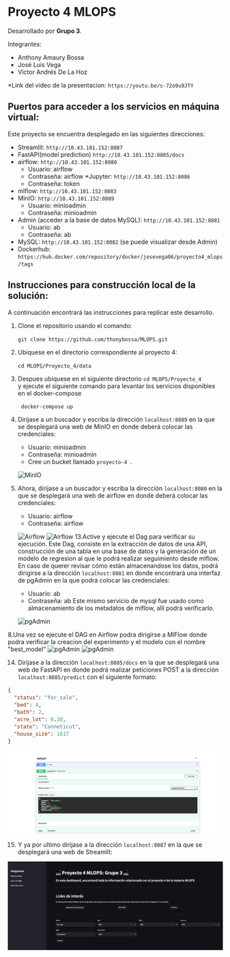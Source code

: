# Proyecto 4 MLOPS

Desarrollado por **Grupo 3**.

Integrantes:
* Anthony Amaury Bossa
* José Luis Vega
* Víctor Andrés De La Hoz

*Link del video de la presentacion: `https://youtu.be/s-72o9u9JTY`

## Puertos para acceder a los servicios en máquina virtual:
Este proyecto se encuentra desplegado en las siguientes direcciones:
* Streamlit: `http://10.43.101.152:8087`
* FastAPI(model prediction) `http://10.43.101.152:8085/docs`
* airflow: `http://10.43.101.152:8080`
    * Usuario: airflow
    * Contraseña: airflow
*Jupyter: `http://10.43.101.152:8086`
    * Contraseña: token
* mlflow: `http://10.43.101.152:8083`
* MinIO: `http://10.43.101.152:8089`
    * Usuario: minioadmin
    * Contraseña: minioadmin
* Admin (acceder a la base de datos MySQL): `http://10.43.101.152:8081`
    * Usuario: ab
    * Contraseña: ab
* MySQL: `http://10.43.101.152:8082` (se puede visualizar desde Admin)
* Dockerhub: `https://hub.docker.com/repository/docker/josevega06/proyecto4_mlops/tags`


## Instrucciones para construcción local de la solución:
A continuación encontrará las instrucciones para replicar este desarrollo.

1. Clone el repositorio usando el comando:

    `git clone https://github.com/thonybossa/MLOPS.git`

2. Ubiquese en el directorio correspondiente al proyecto 4:

    `cd MLOPS/Proyecto_4/data`
4. Despues ubiquese en el siguiente directorio
    `cd MLOPS/Proyecto_4` <br>
   y ejecute el siguiente comando para levantar los servicios disponibles en el docker-compose
   ```bash
    docker-compose up
    ```


11. Dirijase a un buscador y escriba la dirección `localhost:8089` en la que se desplegará una web de MinIO en donde deberá colocar las credenciales:
    * Usuario: minioadmin
    * Contraseña: minioadmin

    - Cree un bucket llamado `proyecto-4
`.

    ![MinIO](images/minio.png) 
12. Ahora, dirijase a un buscador y escriba la dirección `localhost:8080` en la que se desplegará una web de airflow en donde deberá colocar las credenciales:
    * Usuario: airflow
    * Contraseña: airflow

    ![Airflow](images/airflow.png)
    ![Airflow](images/airflow4.png)
13.Active y ejecute el Dag para verificar su ejecución. Este Dag, consiste en la extracción de datos de una API, construcción de una tabla en una base de datos y la generación de un modelo de regresion al que le podrá realizar seguimiento desde mlflow. En caso de querer revisar cómo están almacenandose los datos, podrá dirigirse a la dirección `localhost:8081` en donde encontrará una interfaz de pgAdmin en la que podrá colocar las credenciales:
    * Usuario: ab
    * Contraseña: ab
Este mismo servicio de mysql fue usado como almacenamiento de los metadatos de mlflow, allí podrá verificarlo.

    ![pgAdmin](images/mysql.png)

8.Una vez se ejecute el DAG en Airflow podra dirigirse a MlFlow donde podra verificar la creacion  del experimento y el modelo con el nombre "best_model" 
    ![pgAdmin](images/mlflow3.png)
    ![pgAdmin](images/bestmodel.png)

14.  Dirijase a la dirección `localhost:8085/docs` en la que se desplegará una web de FastAPI en donde podrá realizar peticiones POST a la dirección `localhost:8085/predict` con el siguiente formato:
```json
{
  "status": "for_sale",
  "bed": 4,
  "bath": 2,
  "acre_lot": 0.38,
  "state": "Conneticut",
  "house_size": 1617
}
```

 ![pgAdmin](images/fastapi.png)
 
 15. Y ya por ultimo dirijase a la dirección `localhost:8087` en la que se desplegará una web de Streamlit:

  ![pgAdmin](images/streamlit.png)